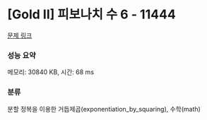 # [Gold II] 피보나치 수 6 - 11444 

[문제 링크](https://www.acmicpc.net/problem/11444) 

### 성능 요약

메모리: 30840 KB, 시간: 68 ms

### 분류

분할 정복을 이용한 거듭제곱(exponentiation_by_squaring), 수학(math)


